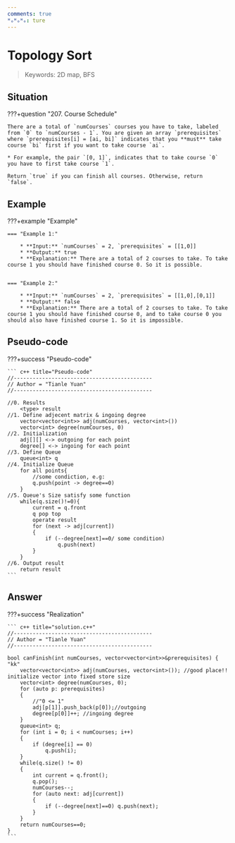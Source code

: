 ```yaml
---
comments: true
ᴴₒᴴₒᴴₒ: ture
---
```


# **Topology Sort**

>Keywords: 2D map, BFS

## **Situation**
???+question "207. Course Schedule"

    There are a total of `numCourses` courses you have to take, labeled from `0` to `numCourses - 1`. You are given an array `prerequisites` where `prerequisites[i] = [ai, bi]` indicates that you **must** take course `bi` first if you want to take course `ai`.

    * For example, the pair `[0, 1]`, indicates that to take course `0` you have to first take course `1`.
  
    Return `true` if you can finish all courses. Otherwise, return `false`.

## **Example**
???+example "Example"

    === "Example 1:"

        * **Input:** `numCourses` = 2, `prerequisites` = [[1,0]]
        * **Output:** true
        * **Explanation:** There are a total of 2 courses to take. To take course 1 you should have finished course 0. So it is possible.


    === "Example 2:"

        * **Input:** `numCourses` = 2, `prerequisites` = [[1,0],[0,1]]
        * **Output:** false
        * **Explanation:** There are a total of 2 courses to take. To take course 1 you should have finished course 0, and to take course 0 you should also have finished course 1. So it is impossible.


## **Pseudo-code**
???+success "Pseudo-code"

    ``` c++ title="Pseudo-code"
    //--------------------------------------------
    // Author = "Tianle Yuan"
    //--------------------------------------------

    //0. Results
        <type> result
    //1. Define adjecent matrix & ingoing degree
        vector<vector<int>> adj(numCourses, vector<int>())
        vector<int> degree(numCourses, 0)
    //2. Initialization
        adj[][] <-> outgoing for each point
        degree[] <-> ingoing for each point
    //3. Define Queue
        queue<int> q
    //4. Initialize Queue
        for all points{
            //some condiction, e.g:
            q.push(point -> degree==0)
        }
    //5. Queue's Size satisfy some function
        while(q.size()!=0){
            current = q.front
            q pop top
            operate result
            for (next -> adj[current])
            {
                if (--degree[next]==0/ some condition) 
                    q.push(next)
            }
        }
    //6. Output result
        return result
    ```

## **Answer**
???+success "Realization"

    ``` c++ title="solution.c++"
    //--------------------------------------------
    // Author = "Tianle Yuan"
    //--------------------------------------------
    
    bool canFinish(int numCourses, vector<vector<int>>&prerequisites) { "kk"
        vector<vector<int>> adj(numCourses, vector<int>()); //good place!! initialize vector into fixed store size 
        vector<int> degree(numCourses, 0);
        for (auto p: prerequisites)
        {
            //"0 <= 1"
            adj[p[1]].push_back(p[0]);//outgoing 
            degree[p[0]]++; //ingoing degree
        }
        queue<int> q;
        for (int i = 0; i < numCourses; i++)
        {
            if (degree[i] == 0)
                q.push(i);
        }
        while(q.size() != 0)
        {
            int current = q.front();
            q.pop();
            numCourses--;
            for (auto next: adj[current])
            {
                if (--degree[next]==0) q.push(next);
            }
        }
        return numCourses==0;
    }
    ```
